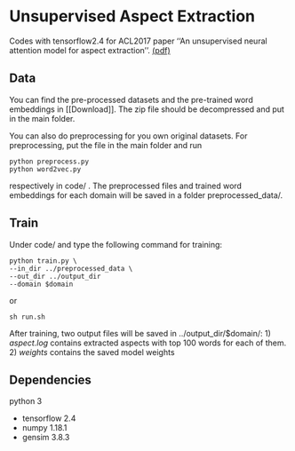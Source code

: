 # Unsupervised Aspect Extraction
Codes with tensorflow2.4 for ACL2017 paper ‘‘An unsupervised neural attention model for aspect extraction’’. [(pdf)](http://aclweb.org/anthology/P/P17/P17-1036.pdf)

## Data
You can find the pre-processed datasets and the pre-trained word embeddings in [[Download]]. The zip file should be decompressed and put in the main folder.

You can also do preprocessing for you own original datasets. For preprocessing, put the file in the main folder and run 
```
python preprocess.py
python word2vec.py
```
respectively in code/ . The preprocessed files and trained word embeddings for each domain will be saved in a folder preprocessed_data/.

## Train
Under code/ and type the following command for training:
```
python train.py \
--in_dir ../preprocessed_data \
--out_dir ../output_dir
--domain $domain
```
or
```
sh run.sh
```

After training, two output files will be saved in ../output_dir/$domain/: 1) *aspect.log* contains extracted aspects with top 100 words for each of them. 2) *weights* contains the saved model weights

## Dependencies

python 3
* tensorflow 2.4
* numpy 1.18.1
* gensim 3.8.3
